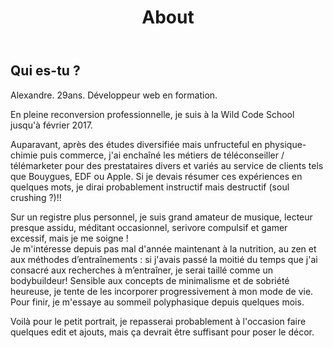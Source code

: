 ﻿---
layout: page
title: About
permalink: /about/
---

## Qui es-tu ?

Alexandre. 29ans. Développeur web en formation.

En pleine reconversion professionnelle, je suis à la Wild Code School jusqu'à février 2017. 

Auparavant, après des études diversifiée mais unfructeful en physique-chimie puis commerce, j'ai enchaîné les métiers de téléconseiller / télémarketer pour des prestataires divers et variés au service de clients tels que Bouygues, EDF ou Apple. Si je devais résumer ces expériences en quelques mots, je dirai probablement instructif mais destructif (soul crushing ?)!!  

Sur un registre plus personnel, je suis grand amateur de musique, lecteur presque assidu, méditant occasionnel, serivore compulsif et gamer excessif, mais je me soigne !  
Je m'intéresse depuis pas mal d'année maintenant à la nutrition, au zen et aux méthodes d’entraînements : si j'avais passé la moitié du temps que j'ai consacré aux recherches à m’entraîner, je serai taillé comme un bodybuildeur! Sensible aux concepts de minimalisme et de sobriété heureuse, je tente de les incorporer progressivement à mon mode de vie. Pour finir, je m'essaye au sommeil polyphasique depuis quelques mois.  

Voilà pour le petit portrait, je repasserai probablement à l'occasion faire quelques edit et ajouts, mais ça devrait être suffisant pour poser le décor.
